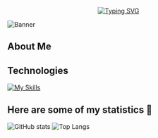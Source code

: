 <div align="center">

[![Typing SVG](https://readme-typing-svg.herokuapp.com?font=Courgette&size=30&pause=300&color=FF715B&random=false&width=435&lines=Hi!+I'm+Victor+Perez+Barranco;Computer+Engineering+Student;Mention+in+Software+Engineering)](https://git.io/typing-svg)

</div>

<img src="" alt=Banner>

## About Me 


## Technologies
<p align="center">

  [![My Skills](https://skillicons.dev/icons?i=git,github,c,cpp,java,js,ts,html,css,php,py,androidstudio,dart,flutter,figma,vscode,linkedin,gmail,notion)](https://skillicons.dev)
  
</p>


## Here are some of my statistics 🚀
![GitHub stats](https://github-readme-stats.vercel.app/api?username=VictorPB&show_icons=true&theme=tokyonight)
![Top Langs](https://github-readme-stats.vercel.app/api/top-langs/?username=VictorPB&theme=tokyonight&layout=compact)
